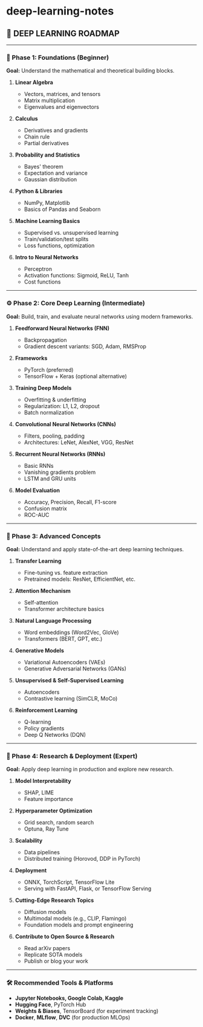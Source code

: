 # deep-learning-notes

## 🧠 DEEP LEARNING ROADMAP

---

### 🔰 Phase 1: Foundations (Beginner)

**Goal:** Understand the mathematical and theoretical building blocks.

1. **Linear Algebra**

   * Vectors, matrices, and tensors
   * Matrix multiplication
   * Eigenvalues and eigenvectors

2. **Calculus**

   * Derivatives and gradients
   * Chain rule
   * Partial derivatives

3. **Probability and Statistics**

   * Bayes' theorem
   * Expectation and variance
   * Gaussian distribution

4. **Python & Libraries**

   * NumPy, Matplotlib
   * Basics of Pandas and Seaborn

5. **Machine Learning Basics**

   * Supervised vs. unsupervised learning
   * Train/validation/test splits
   * Loss functions, optimization

6. **Intro to Neural Networks**

   * Perceptron
   * Activation functions: Sigmoid, ReLU, Tanh
   * Cost functions

---

### ⚙️ Phase 2: Core Deep Learning (Intermediate)

**Goal:** Build, train, and evaluate neural networks using modern frameworks.

1. **Feedforward Neural Networks (FNN)**

   * Backpropagation
   * Gradient descent variants: SGD, Adam, RMSProp

2. **Frameworks**

   * PyTorch (preferred)
   * TensorFlow + Keras (optional alternative)

3. **Training Deep Models**

   * Overfitting & underfitting
   * Regularization: L1, L2, dropout
   * Batch normalization

4. **Convolutional Neural Networks (CNNs)**

   * Filters, pooling, padding
   * Architectures: LeNet, AlexNet, VGG, ResNet

5. **Recurrent Neural Networks (RNNs)**

   * Basic RNNs
   * Vanishing gradients problem
   * LSTM and GRU units

6. **Model Evaluation**

   * Accuracy, Precision, Recall, F1-score
   * Confusion matrix
   * ROC-AUC

---

### 🚀 Phase 3: Advanced Concepts

**Goal:** Understand and apply state-of-the-art deep learning techniques.

1. **Transfer Learning**

   * Fine-tuning vs. feature extraction
   * Pretrained models: ResNet, EfficientNet, etc.

2. **Attention Mechanism**

   * Self-attention
   * Transformer architecture basics

3. **Natural Language Processing**

   * Word embeddings (Word2Vec, GloVe)
   * Transformers (BERT, GPT, etc.)

4. **Generative Models**

   * Variational Autoencoders (VAEs)
   * Generative Adversarial Networks (GANs)

5. **Unsupervised & Self-Supervised Learning**

   * Autoencoders
   * Contrastive learning (SimCLR, MoCo)

6. **Reinforcement Learning**

   * Q-learning
   * Policy gradients
   * Deep Q Networks (DQN)

---

### 🧪 Phase 4: Research & Deployment (Expert)

**Goal:** Apply deep learning in production and explore new research.

1. **Model Interpretability**

   * SHAP, LIME
   * Feature importance

2. **Hyperparameter Optimization**

   * Grid search, random search
   * Optuna, Ray Tune

3. **Scalability**

   * Data pipelines
   * Distributed training (Horovod, DDP in PyTorch)

4. **Deployment**

   * ONNX, TorchScript, TensorFlow Lite
   * Serving with FastAPI, Flask, or TensorFlow Serving

5. **Cutting-Edge Research Topics**

   * Diffusion models
   * Multimodal models (e.g., CLIP, Flamingo)
   * Foundation models and prompt engineering

6. **Contribute to Open Source & Research**

   * Read arXiv papers
   * Replicate SOTA models
   * Publish or blog your work

---

### 🛠️ Recommended Tools & Platforms

* **Jupyter Notebooks, Google Colab, Kaggle**
* **Hugging Face**, PyTorch Hub
* **Weights & Biases**, TensorBoard (for experiment tracking)
* **Docker**, **MLflow**, **DVC** (for production MLOps)
